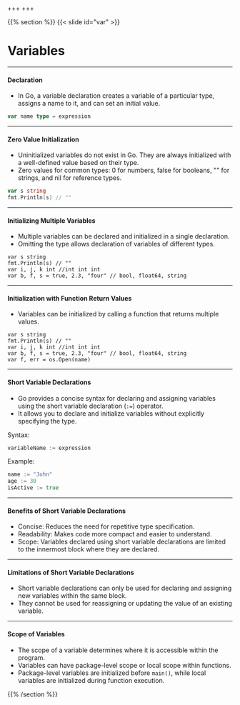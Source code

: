 +++
+++

{{% section %}}
{{< slide id="var" >}}

# Variables 

---
#### Declaration
- In Go, a variable declaration creates a variable of a particular type, assigns a name to it, and can set an initial value.

```go
var name type = expression
```
---
#### Zero Value Initialization
- Uninitialized variables do not exist in Go. They are always initialized with a well-defined value based on their type.
- Zero values for common types: 0 for numbers, false for booleans, "" for strings, and nil for reference types.

```go
var s string
fmt.Println(s) // ""
```
---
#### Initializing Multiple Variables
- Multiple variables can be declared and initialized in a single declaration.
- Omitting the type allows declaration of variables of different types.

```go{3-4}
var s string
fmt.Println(s) // ""
var i, j, k int //int int int
var b, f, s = true, 2.3, "four" // bool, float64, string
```

---
#### Initialization with Function Return Values
- Variables can be initialized by calling a function that returns multiple values.

```go{5}
var s string
fmt.Println(s) // ""
var i, j, k int //int int int
var b, f, s = true, 2.3, "four" // bool, float64, string
var f, err = os.Open(name)
```

---
#### Short Variable Declarations
- Go provides a concise syntax for declaring and assigning variables using the short variable declaration (`:=`) operator.
- It allows you to declare and initialize variables without explicitly specifying the type.

Syntax:
```go
variableName := expression
```

Example:
```go
name := "John"
age := 30
isActive := true
```

---
#### Benefits of Short Variable Declarations
- Concise: Reduces the need for repetitive type specification.
- Readability: Makes code more compact and easier to understand.
- Scope: Variables declared using short variable declarations are limited to the innermost block where they are declared.

---
#### Limitations of Short Variable Declarations
- Short variable declarations can only be used for declaring and assigning new variables within the same block.
- They cannot be used for reassigning or updating the value of an existing variable.


---
#### Scope of Variables
- The scope of a variable determines where it is accessible within the program.
- Variables can have package-level scope or local scope within functions.
- Package-level variables are initialized before `main()`, while local variables are initialized during function execution.


{{% /section %}}